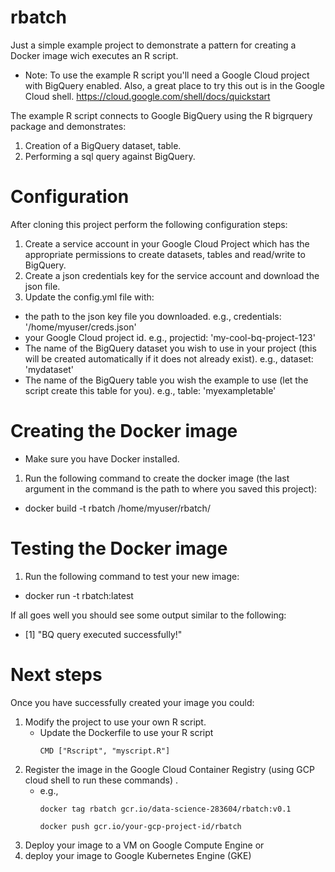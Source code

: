 # rbatch

Just a simple example project to demonstrate a pattern for creating a Docker image wich executes an R script.

- Note: To use the example R script you'll need a Google Cloud project with BigQuery enabled. Also, a great place to try this out is in the Google Cloud shell. https://cloud.google.com/shell/docs/quickstart

The example R script connects to Google BigQuery using the R bigrquery package and demonstrates:
1. Creation of a BigQuery dataset, table.
2. Performing a sql query against BigQuery.

# Configuration

After cloning this project perform the following configuration steps:
1. Create a service account in your Google Cloud Project which has the appropriate permissions to create datasets, tables and read/write to BigQuery.
2. Create a json credentials key for the service account and download the json file.
3. Update the config.yml file with:
- the path to the json key file you downloaded. e.g., credentials: '/home/myuser/creds.json'  
- your Google Cloud project id. e.g., projectid: 'my-cool-bq-project-123'
- The name of the BigQuery dataset you wish to use in your project (this will be created automatically if it does not already exist). e.g., dataset: 'mydataset'
- The name of the BigQuery table you wish the example to use (let the script create this table for you). e.g., table: 'myexampletable'

# Creating the Docker image
* Make sure you have Docker installed.

1. Run the following command to create the docker image (the last argument in the command is the path to where you saved this project):
- docker build -t rbatch /home/myuser/rbatch/

# Testing the Docker image
1. Run the following command to test your new image:
- docker run -t rbatch:latest

If all goes well you should see some output similar to the following:
 - [1] "BQ query executed successfully!"

# Next steps
Once you have successfully created your image you could:
1. Modify the project to use your own R script.
    - Update the Dockerfile to use your R script 
        ```
        CMD ["Rscript", "myscript.R"]
        ```
2. Register the image in the Google Cloud Container Registry (using GCP cloud shell to run these commands) .
    - e.g.,
        ```
        docker tag rbatch gcr.io/data-science-283604/rbatch:v0.1
        ```
        ```
        docker push gcr.io/your-gcp-project-id/rbatch
        ```
3. Deploy your image to a VM on Google Compute Engine or
4. deploy your image to Google Kubernetes Engine (GKE)
